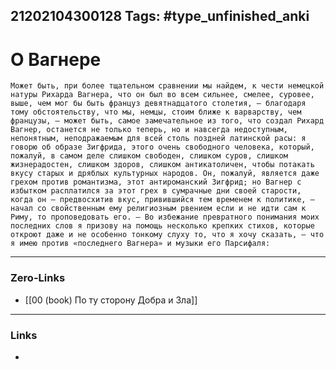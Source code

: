 21202104300128
Tags: #type_unfinished_anki 
---
# О Вагнере

    Может быть, при более тщательном сравнении мы найдем, к чести немецкой натуры Рихарда Вагнера, что он был во всем сильнее, смелее, суровее, выше, чем мог бы быть француз девятнадцатого столетия, – благодаря тому обстоятельству, что мы, немцы, стоим ближе к варварству, чем французы, – может быть, самое замечательное из того, что создал Рихард Вагнер, останется не только теперь, но и навсегда недоступным, непонятным, неподражаемым для всей столь поздней латинской расы: я говорю об образе Зигфрида, этого очень свободного человека, который, пожалуй, в самом деле слишком свободен, слишком суров, слишком жизнерадостен, слишком здоров, слишком антикатоличен, чтобы потакать вкусу старых и дряблых культурных народов. Он, пожалуй, является даже грехом против романтизма, этот антироманский Зигфрид; но Вагнер с избытком расплатился за этот грех в сумрачные дни своей старости, когда он – предвосхитив вкус, привившийся тем временем к политике, – начал со свойственным ему религиозным рвением если и не идти сам к Риму, то проповедовать его. – Во избежание превратного понимания моих последних слов я призову на помощь несколько крепких стихов, которые откроют даже и не особенно тонкому слуху то, что я хочу сказать, – что я имею против «последнего Вагнера» и музыки его Парсифаля:

---
### Zero-Links
- [[00 (book) По ту сторону Добра и Зла]]
---
### Links
-